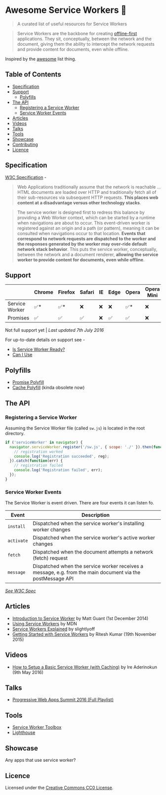 # Awesome Service Workers 📡

> A curated list of useful resources for Service Workers

> Service Workers are the backbone for creating [offline-first](http://offlinefirst.org/) applications. They sit, conceptually, between the network and the document, giving them the ability to intercept the network requests and provide content for documents, even while offline.

Inspired by the [awesome](https://github.com/sindresorhus/awesome) list thing.

## Table of Contents

- [Specification](#specification)
- [Support](#support)
	- [Polyfills](#polyfills)
- [The API](#the-api)
	- [Registering a Service Worker](#registering-a-service-worker)
	- [Service Worker Events](#service-worker-events)
- [Articles](articles)
- [Videos](#videos)
- [Talks](#talks)
- [Tools](#tools)
- [Showcase](#showcase)
- [Contributing](CONTRIBUTING.md)
- [Licence](#licence)



## Specification

[W3C Specification](http://www.w3.org/TR/service-workers/) -



> Web Applications traditionally assume that the network is reachable ... HTML documents are loaded over HTTP and traditionally fetch all of their sub-resources via subsequent HTTP requests. **This places web content at a disadvantage versus other technology stacks**.

> The service worker is designed first to redress this balance by providing a Web Worker context, which can be started by a runtime when navigations are about to occur. This event-driven worker is registered against an origin and a path (or pattern), meaning it can be consulted when navigations occur to that location. **Events that correspond to network requests are dispatched to the worker and the responses generated by the worker may over-ride default network stack behavior**. This puts the service worker, conceptually, between the network and a document renderer, **allowing the service worker to provide content for documents, even while offline**.




## Support


&nbsp;        | Chrome | Firefox | Safari | IE  | Edge | Opera | Opera Mini | Android Browser
---------------|--------|---------|--------|-----|------|-------|------------|----
Service Worker | ✅*    | ✅*      | ❌     | ❌ | ❌   | ✅*    | ❌         | ✅* 
Promises       | ✅     | ✅      | ✅    | ❌  | ✅   | ✅    | ❌        | ✅ 


Not full support yet | *Last updated 7th July 2016*

For up-to-date details on support see -

- [Is Service Worker Ready?](https://jakearchibald.github.io/isserviceworkerready/)
- [Can I Use](http://caniuse.com/#feat=serviceworkers)



## Polyfills

- [Promise Polyfill](https://github.com/taylorhakes/promise-polyfill)
- [Cache Polyfill](https://github.com/dominiccooney/cache-polyfill) (kinda obsolete now)



## The API

### Registering a Service Worker

Assuming the Service Worker file (called `sw.js`) is located in the root directory.

```javascript
if ('serviceWorker' in navigator) {
  navigator.serviceWorker.register('/sw.js', { scope: './' }).then(function(reg) {
    // registration worked
    console.log('Registration succeeded', reg);
  }).catch(function(err) {
    // registration failed
    console.log('Registration failed', err);
  });
}
```


### Service Worker Events

The Service Worker is event driven. There are four events it can listen fo.

Event | Description
------|--------------
`install` | Dispatched when the service worker's installing worker changes
`activate` | Dispatched when the service worker's active worker changes
`fetch` | Dispatched when the document attempts a network (fetch) request
`message` | Dispatched when the service worker receives a message, e.g. from the main document via the postMessage API

*[See W3C Spec](https://www.w3.org/TR/service-workers/#execution-context-events)*




## Articles

- [Introduction to Service Worker](http://www.html5rocks.com/en/tutorials/service-worker/introduction/) by Matt Guant (1st December 2014)
- [Using Service Workers](https://developer.mozilla.org/en-US/docs/Web/API/Service_Worker_API/Using_Service_Workers) by MDN
- [Service Workers Explained](https://github.com/slightlyoff/ServiceWorker/blob/master/explainer.md) by slightlyoff
- [Getting Started with Service Workers](https://www.sitepoint.com/getting-started-with-service-workers/) by Ritesh Kumar (19th November 2015)


## Videos

- [How to Setup a Basic Service Worker (with Caching)](https://www.youtube.com/watch?v=BfL3pprhnms) by Ire Aderinokun (9th May 2016)


## Talks


- [Progressive Web Apps Summit 2016 (Full Playlist)](https://www.youtube.com/playlist?list=PLNYkxOF6rcIAWWNR_Q6eLPhsyx6VvYjVb)


## Tools

- [Service Worker Toolbox](https://github.com/GoogleChrome/sw-toolbox)
- [Lighthouse](https://github.com/GoogleChrome/lighthouse)



## Showcase

Any apps that use service worker?




## Licence

Licensed under the [Creative Commons CC0 License](https://creativecommons.org/publicdomain/zero/1.0/).





